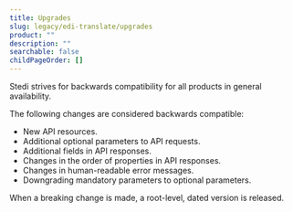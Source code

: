 ```yaml
---
title: Upgrades
slug: legacy/edi-translate/upgrades
product: ""
description: ""
searchable: false
childPageOrder: []
---
```


Stedi strives for backwards compatibility for all products in general availability.

The following changes are considered backwards compatible:

- New API resources.
- Additional optional parameters to API requests.
- Additional fields in API responses.
- Changes in the order of properties in API responses.
- Changes in human-readable error messages.
- Downgrading mandatory parameters to optional parameters.

When a breaking change is made, a root-level, dated version is released.
